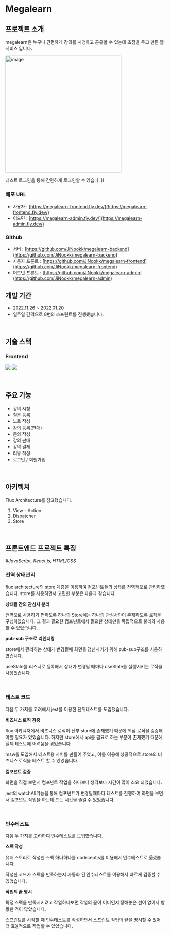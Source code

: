 # Megalearn

## 프로젝트 소개
megalearn은 누구나 간편하게 강의를 시청하고 공유할 수 있는데 초점을 두고 만든 웹 서비스 입니다.


<img width="366" alt="image" src="https://user-images.githubusercontent.com/82752544/227905063-f3426595-d306-45aa-b134-0618314ca67c.png">

테스트 로그인을 통해 간편하게 로그인할 수 있습니다!

### 배포 URL
- 사용자 : [https://megalearn-frontend.fly.dev/](https://megalearn-frontend.fly.dev/)
- 어드민 : [https://megalearn-admin.fly.dev/](https://megalearn-admin.fly.dev/)

### Github
- 서버 : [https://github.com/JiNookk/megalearn-backend](https://github.com/JiNookk/megalearn-backend)
- 사용자 프론트 : [https://github.com/JiNookk/megalearn-frontend](https://github.com/JiNookk/megalearn-frontend)
- 어드민 프론트 : [https://github.com/JiNookk/megalearn-admin](https://github.com/JiNookk/megalearn-admin)

## 개발 기간
- 2022.11.26 ~ 2022.01.20
- 일주일 간격으로 8번의 스프린트를 진행했습니다.
<br>

## 기술 스택
### Frontend
<img src="https://img.shields.io/badge/javascript-F7DF1E?style=for-the-badge&logo=javascript&logoColor=black"></a>
<img src="https://img.shields.io/badge/react-61DAFB?style=for-the-badge&logo=react&logoColor=black">


<br>

## 주요 기능

- 강의 시청
- 질문 등록
- 노트 작성
- 강의 등록(판매)
- 문의 작성
- 강의 판매
- 강의 결제
- 리뷰 작성
- 로그인 / 회원가입

<br>

## 아키텍쳐
Flux Architecture를 참고했습니다.

1. View - Action
2. Dispatcher
3. Store

<br>

## 프론트엔드 프로젝트 특징

*#JavaScript, React.js, HTML/CSS*

### **전역 상태관리**

flux architecture의 store 계층을 이용하여 컴포넌트들의 상태를 전역적으로 관리하였습니다. store를 사용하면서 고민한 부분은 다음과 같습니다.

**상태들 간의 관심사 분리**

전역으로 사용하기 편하도록 하나의 Store에는 하나의 관심사만이 존재하도록 로직을 구성하였습니다. 그 결과 필요한 컴포넌트에서 필요한 상태만을 독립적으로 불러와 사용할 수 있었습니다.

**pub-sub 구조로 리렌더링**

store에서 관리하는 상태가 변경될때 화면을 갱신시키기 위해 pub-sub구조를 사용하였습니다.

useState를 리스너로 등록해서 상태가 변경될 때마다 useState를 실행시키는 로직을 사용했습니다.

<br>

### **테스트 코드**

다음 두 가지를 고려해서 jest를 이용한 단위테스트를 도입했습니다.

**비즈니스 로직 검증**

flux 아키텍처에서 비즈니스 로직이 전부 store에 존재했기 때문에 핵심 로직을 검증해야할 필요가 있었습니다. 하지만 store에서 api를 필요로 하는 부분이 존재했기 때문에 실제 테스트에 어려움을 겪었습니다.

msw를 도입해서 테스트용 서버를 만들어 주었고, 이를 이용해 성공적으로 store의 비즈니스 로직을 테스트 할 수 있었습니다.

**컴포넌트 검증**

화면을 직접 보면서 컴포넌트 작업을 하다보니 생각보다 시간이 많이 소요 되었습니다. 

jest의 watchAll기능을 통해 컴포넌트가 변경될때마다 테스트를 진행하여 화면을 보면서 컴포넌트 작업을 하는데 드는 시간을 줄일 수 있었습니다.

<br>

### 인수테스트

다음 두 가지를 고려하여 인수테스트를 도입했습니다.

**스펙 작성**

유저 스토리로 작성한 스펙 하나하나를 codeceptjs를 이용해서 인수테스트로 옮겼습니다.

작성한 코드가 스펙을 만족하는지 자동화 된 인수테스트를 이용해서 빠르게 검증할 수 있었습니다.

**작업의 끝 명시**

특정 스펙을 만족시키려고 작업하다보면 작업의 끝이 어디인지 정해놓은 선이 없어서 방황한 적이 많았습니다.

스프린트를 시작할 때 인수테스트를 작성하면서 스프린트 작업의 끝을 명시할 수 있어 더 효율적으로 작업할 수 있었습니다.

